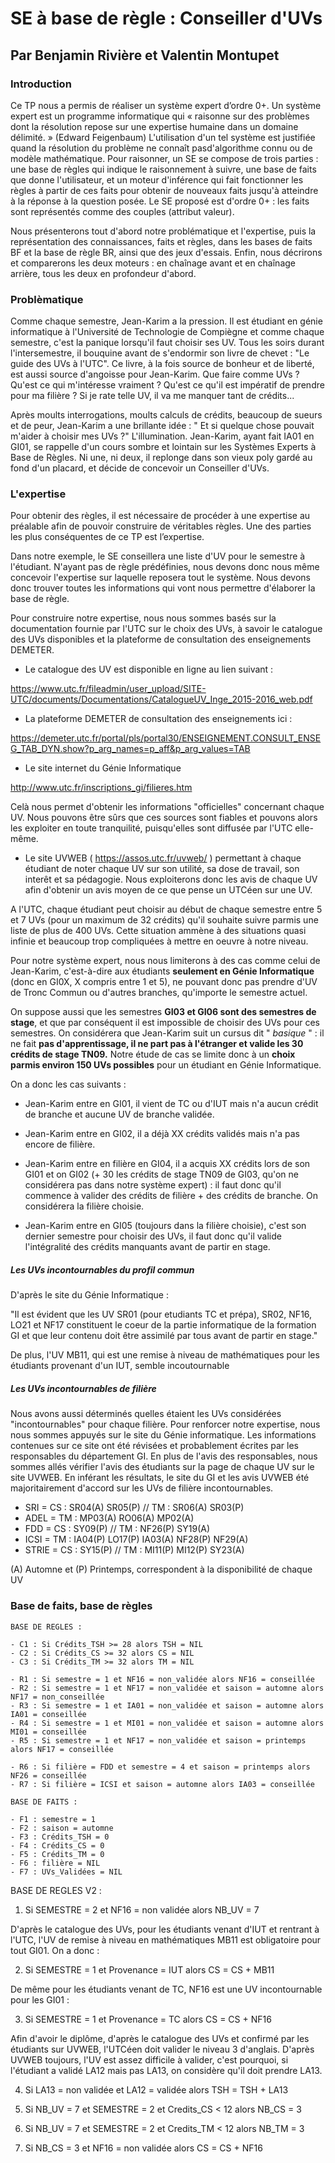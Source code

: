 # SE à base de règle : Conseiller d'UVs
## Par Benjamin Rivière et Valentin Montupet

### Introduction 


Ce TP nous a permis de réaliser un système expert d’ordre 0+.
Un système expert est un programme informatique qui « raisonne sur des problèmes dont la résolution repose sur une expertise humaine dans un domaine délimité. » (Edward Feigenbaum)
L'utilisation d'un tel système est justifiée quand la résolution du problème ne connaît pasd'algorithme connu ou de modèle mathématique.
Pour raisonner, un SE se compose de trois parties : une base de règles qui indique le raisonnement à suivre, une base de faits que donne l'utilisateur, et un moteur d'inférence qui fait fonctionner les règles à partir de ces faits pour obtenir de nouveaux faits jusqu'à atteindre à la réponse à la question posée.
Le SE proposé est d'ordre 0+ : les faits sont représentés comme des couples (attribut valeur).

Nous présenterons tout d'abord notre problématique et l'expertise, puis la représentation des
connaissances, faits et règles, dans les bases de faits BF et la base de règle BR, ainsi que des
jeux d'essais. Enfin, nous décrirons et comparerons les deux moteurs : en chaînage avant et en
chaînage arrière, tous les deux en profondeur d'abord.


### Problèmatique

Comme chaque semestre, Jean-Karim a la pression. Il est étudiant en génie informatique à l'Université de Technologie de Compiègne et comme chaque semestre, c'est la panique lorsqu'il faut choisir ses UV.
Tous les soirs durant l'intersemestre, il bouquine avant de s'endormir son livre de chevet : "Le guide des UVs à l'UTC".
Ce livre, à la fois source de bonheur et de liberté, est aussi source d'angoisse pour Jean-Karim. Que faire comme UVs ? Qu'est ce qui m'intéresse vraiment ? Qu'est ce qu'il est impératif de prendre pour ma filière ? Si je rate telle UV, il va me manquer tant de crédits...

Après moults interrogations, moults calculs de crédits, beaucoup de sueurs et de peur, Jean-Karim a une brillante idée : 
" Et si quelque chose pouvait m'aider à choisir mes UVs ?"
L'illumination. Jean-Karim, ayant fait IA01 en GI01, se rappelle d'un cours sombre et lointain sur les Systèmes Experts à Base de Règles. Ni une, ni deux, il replonge dans son vieux poly gardé au fond d'un placard, et décide de concevoir un Conseiller d'UVs.





### L'expertise

Pour obtenir des règles, il est nécessaire de procéder à une expertise au préalable afin de pouvoir construire de véritables règles. Une des parties les plus conséquentes de ce TP est l’expertise.


Dans notre exemple, le SE conseillera une liste d'UV pour le semestre à l'étudiant. N'ayant pas de règle prédéfinies, nous devons donc nous même concevoir l'expertise sur laquelle reposera tout le système. Nous devons donc trouver toutes les informations qui vont nous permettre d'élaborer la base de règle.

Pour construire notre expertise, nous nous sommes basés sur la documentation fournie par l'UTC sur le choix des UVs, à savoir le catalogue des UVs disponibles et la plateforme de consultation des enseignements DEMETER.

* Le catalogue des UV est disponible en ligne au lien suivant : 

https://www.utc.fr/fileadmin/user_upload/SITE-UTC/documents/Documentations/CatalogueUV_Inge_2015-2016_web.pdf

* La plateforme DEMETER de consultation des enseignements ici :

https://demeter.utc.fr/portal/pls/portal30/ENSEIGNEMENT.CONSULT_ENSEG_TAB_DYN.show?p_arg_names=p_aff&p_arg_values=TAB

* Le site internet du Génie Informatique

http://www.utc.fr/inscriptions_gi/filieres.htm 

Celà nous permet d'obtenir les informations "officielles" concernant chaque UV. Nous pouvons être sûrs que ces sources sont fiables et pouvons alors les exploiter en toute tranquilité, puisqu'elles sont diffusée par l'UTC elle-même.

* Le site UVWEB ( https://assos.utc.fr/uvweb/ ) permettant à chaque étudiant de noter chaque UV sur son utilité, sa dose de travail, son interêt et sa pédagogie.
Nous exploiterons donc les avis de chaque UV afin d'obtenir un avis moyen de ce que pense un UTCéen sur une UV.

A l'UTC, chaque étudiant peut choisir au début de chaque semestre entre 5 et 7 UVs (pour un maximum de 32 crédits) qu'il souhaite suivre parmis une liste de plus de 400 UVs. Cette situation ammène à des situations quasi infinie et beaucoup trop compliquées à mettre en oeuvre à notre niveau.

Pour notre système expert, nous nous limiterons à des cas comme celui de Jean-Karim, c'est-à-dire aux étudiants **seulement en Génie Informatique** (donc en GI0X, X compris entre 1 et 5), ne pouvant donc pas prendre d'UV de Tronc Commun ou d'autres branches, qu'importe le semestre actuel.

On suppose aussi que les semestres **GI03 et GI06 sont des semestres de stage**, et que par conséquent il est impossible de choisir des UVs pour ces semestres. On considérera que Jean-Karim suit un cursus dit " *basique* " : il ne fait **pas d'apprentissage, il ne part pas à l'étranger et valide les 30 crédits de stage TN09.**
Notre étude de cas se limite donc à un **choix parmis environ 150 UVs possibles** pour un étudiant en Génie Informatique.

On a donc les cas suivants :

* Jean-Karim entre en GI01, il vient de TC ou d'IUT mais n'a aucun crédit de branche et aucune UV de branche validée.

* Jean-Karim entre en GI02, il a déjà XX crédits validés mais n'a pas encore de filière.

* Jean-Karim entre en filière en GI04, il a acquis XX crédits lors de son GI01 et on GI02 (+ 30 les crédits de stage TN09 de GI03, qu'on ne considérera pas dans notre système expert) : il faut donc qu'il commence à valider des crédits de filière + des crédits de branche. On considérera la filière choisie.

* Jean-Karim entre en GI05 (toujours dans la filière choisie), c'est son dernier semestre pour choisir des UVs, il faut donc qu'il valide l'intégralité des crédits manquants avant de partir en stage.

##### Les UVs incontournables du profil commun
D'après le site du Génie Informatique :

"Il est évident que les UV SR01 (pour etudiants TC et prépa), SR02, NF16, LO21 et NF17 constituent le coeur de la partie informatique de la formation GI et que leur contenu doit être assimilé par tous avant de partir en stage."

De plus, l'UV MB11, qui est une remise à niveau de mathématiques pour les étudiants provenant d'un IUT, semble incoutournable


##### Les UVs incontournables de filière
Nous avons aussi déterminés quelles étaient les UVs considérées "incontournables" pour chaque filière. Pour renforcer notre expertise, nous nous sommes appuyés sur le site du Génie informatique. Les informations contenues sur ce site ont été révisées et probablement écrites par les responsables du département GI.
En plus de l'avis des responsables, nous sommes allés vérifier l'avis des étudiants sur la page de chaque UV sur le site UVWEB.
En inférant les résultats, le site du GI et les avis UVWEB été majoritairement d'accord sur les UVs de filière incontournables.

* SRI = CS : SR04(A) SR05(P) // TM : SR06(A) SR03(P)
* ADEL =  TM : MP03(A) RO06(A) MP02(A)
* FDD = CS : SY09(P) // TM : NF26(P) SY19(A)
* ICSI = TM : IA04(P) LO17(P) IA03(A) NF28(P) NF29(A)
* STRIE = CS : SY15(P) // TM : MI11(P) MI12(P) SY23(A)

(A) Automne et (P) Printemps, correspondent à la disponibilité de chaque UV

### Base de faits, base de règles
```
BASE DE REGLES :

- C1 : Si Crédits_TSH >= 28 alors TSH = NIL
- C2 : Si Crédits_CS >= 32 alors CS = NIL
- C3 : Si Crédits_TM >= 32 alors TM = NIL

- R1 : Si semestre = 1 et NF16 = non_validée alors NF16 = conseillée
- R2 : Si semestre = 1 et NF17 = non_validée et saison = automne alors NF17 = non_conseillée
- R3 : Si semestre = 1 et IA01 = non_validée et saison = automne alors IA01 = conseillée
- R4 : Si semestre = 1 et MI01 = non_validée et saison = automne alors MI01 = conseillée
- R5 : Si semestre = 1 et NF17 = non_validée et saison = printemps alors NF17 = conseillée

- R6 : Si filière = FDD et semestre = 4 et saison = printemps alors NF26 = conseillée
- R7 : Si filière = ICSI et saison = automne alors IA03 = conseillée

BASE DE FAITS : 

- F1 : semestre = 1
- F2 : saison = automne
- F3 : Crédits_TSH = 0
- F4 : Crédits_CS = 0
- F5 : Crédits_TM = 0
- F6 : filière = NIL
- F7 : UVs_Validées = NIL
```

BASE DE REGLES V2 :

1. Si SEMESTRE = 2 et NF16 = non validée alors NB_UV = 7


D'après le catalogue des UVs, pour les étudiants venant d'IUT et rentrant à l'UTC, l'UV de remise à niveau en mathématiques MB11 est obligatoire pour tout GI01. On a donc :

2. Si SEMESTRE = 1 et Provenance = IUT alors CS = CS + MB11

De même pour les étudiants venant de TC, NF16 est une UV incontournable pour les GI01 :

3. Si SEMESTRE = 1 et Provenance = TC alors CS = CS + NF16

Afin d'avoir le diplôme, d'après le catalogue des UVs et confirmé par les étudiants sur UVWEB, l'UTCéen doit valider le niveau 3 d'anglais. D'après UVWEB toujours, l'UV est assez difficile à valider, c'est pourquoi, si l'étudiant a validé LA12 mais pas LA13, on considère qu'il doit prendre LA13.

4. Si LA13 = non validée et LA12 = validée alors TSH = TSH + LA13

5. Si NB_UV = 7 et SEMESTRE = 2 et Credits_CS < 12 alors NB_CS = 3

6. Si NB_UV = 7 et SEMESTRE = 2 et Credits_TM < 12 alors NB_TM = 3

7. Si NB_CS = 3 et NF16 = non validée alors CS = CS + NF16
